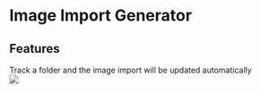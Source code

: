 # Image Import Generator

## Features

Track a folder and the image import will be updated automatically
<br>
<img src="https://raw.githubusercontent.com/kennychu0510/Import-Image-Generator-VS-Code-Extension/main/demo.gif"/>
